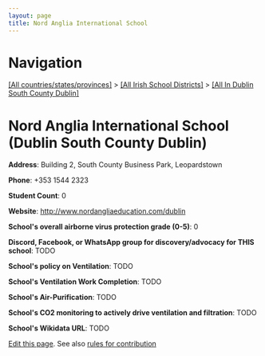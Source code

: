 ```yaml
---
layout: page
title: Nord Anglia International School
---
```

# Navigation

[[All countries/states/provinces]](../../..) > [[All Irish School Districts]](../..) > [[All In Dublin South County Dublin]](..)

# Nord Anglia International School (Dublin South County Dublin)

**Address**: Building 2, South County Business Park, Leopardstown

**Phone**: +353 1544 2323

**Student Count**: 0

**Website**: <http://www.nordangliaeducation.com/dublin>

**School's overall airborne virus protection grade (0-5)**: 0

**Discord, Facebook, or WhatsApp group for discovery/advocacy for THIS school**: TODO

**School's policy on Ventilation**: TODO

**School's Ventilation Work Completion**: TODO

**School's Air-Purification**: TODO

**School's CO2 monitoring to actively drive ventilation and filtration**: TODO

**School's Wikidata URL**: TODO


[Edit this page](https://github.com/ventilate-schools/Ireland/edit/main/./Dublin_South_County_Dublin/Nord_Anglia_International_School.md). See also [rules for contribution](../../../contribution-rules/)